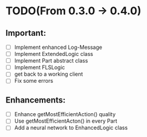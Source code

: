 # TODO(From 0.3.0 -> 0.4.0)

## Important:
- [ ] Implement enhanced Log-Message
- [ ] Implement ExtendedLogic class
- [ ] Implement Part abstract class
- [ ] Implement FLSLogic
- [ ] get back to a working client
- [ ] Fix some errors

## Enhancements:
- [ ] Enhance getMostEfficientAction() quality
- [ ] Use getMostEfficientActon() in every  Part
- [ ] Add a neural network to EnhancedLogic class
